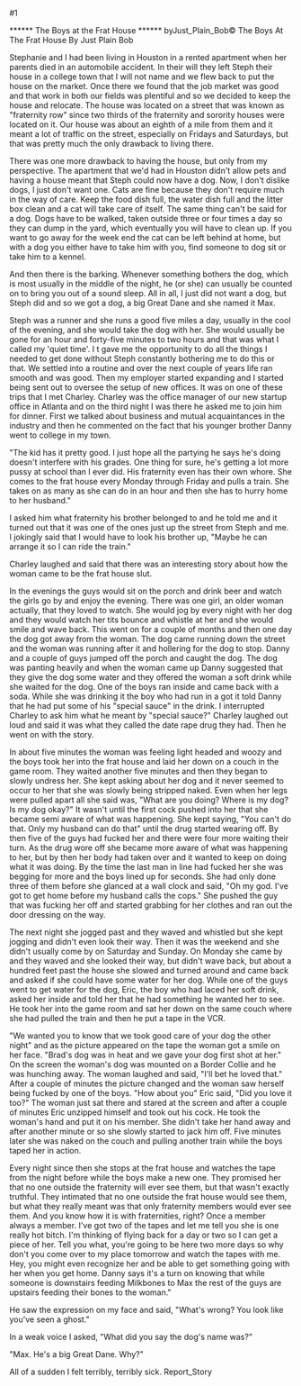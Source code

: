 #1 

 

 ****** The Boys at the Frat House ****** byJust_Plain_Bob© The Boys At The Frat House By Just Plain Bob 

 Stephanie and I had been living in Houston in a rented apartment when her parents died in an automobile accident. In their will they left Steph their house in a college town that I will not name and we flew back to put the house on the market. Once there we found that the job market was good and that work in both our fields was plentiful and so we decided to keep the house and relocate. The house was located on a street that was known as "fraternity row" since two thirds of the fraternity and sorority houses were located on it. Our house was about an eighth of a mile from them and it meant a lot of traffic on the street, especially on Fridays and Saturdays, but that was pretty much the only drawback to living there. 

 There was one more drawback to having the house, but only from my perspective. The apartment that we'd had in Houston didn't allow pets and having a house meant that Steph could now have a dog. Now, I don't dislike dogs, I just don't want one. Cats are fine because they don't require much in the way of care. Keep the food dish full, the water dish full and the litter box clean and a cat will take care of itself. The same thing can't be said for a dog. Dogs have to be walked, taken outside three or four times a day so they can dump in the yard, which eventually you will have to clean up. If you want to go away for the week end the cat can be left behind at home, but with a dog you either have to take him with you, find someone to dog sit or take him to a kennel. 

 And then there is the barking. Whenever something bothers the dog, which is most usually in the middle of the night, he (or she) can usually be counted on to bring you out of a sound sleep. All in all, I just did not want a dog, but Steph did and so we got a dog, a big Great Dane and she named it Max. 

 Steph was a runner and she runs a good five miles a day, usually in the cool of the evening, and she would take the dog with her. She would usually be gone for an hour and forty-five minutes to two hours and that was what I called my 'quiet time'. I t gave me the opportunity to do all the things I needed to get done without Steph constantly bothering me to do this or that. We settled into a routine and over the next couple of years life ran smooth and was good. Then my employer started expanding and I started being sent out to oversee the setup of new offices. It was on one of these trips that I met Charley. Charley was the office manager of our new startup office in Atlanta and on the third night I was there he asked me to join him for dinner. First we talked about business and mutual acquaintances in the industry and then he commented on the fact that his younger brother Danny went to college in my town. 

 "The kid has it pretty good. I just hope all the partying he says he's doing doesn't interfere with his grades. One thing for sure, he's getting a lot more pussy at school than I ever did. His fraternity even has their own whore. She comes to the frat house every Monday through Friday and pulls a train. She takes on as many as she can do in an hour and then she has to hurry home to her husband." 

 I asked him what fraternity his brother belonged to and he told me and it turned out that it was one of the ones just up the street from Steph and me. I jokingly said that I would have to look his brother up, "Maybe he can arrange it so I can ride the train." 

 Charley laughed and said that there was an interesting story about how the woman came to be the frat house slut. 

 In the evenings the guys would sit on the porch and drink beer and watch the girls go by and enjoy the evening. There was one girl, an older woman actually, that they loved to watch. She would jog by every night with her dog and they would watch her tits bounce and whistle at her and she would smile and wave back. This went on for a couple of months and then one day the dog got away from the woman. The dog came running down the street and the woman was running after it and hollering for the dog to stop. Danny and a couple of guys jumped off the porch and caught the dog. The dog was panting heavily and when the woman came up Danny suggested that they give the dog some water and they offered the woman a soft drink while she waited for the dog. One of the boys ran inside and came back with a soda. While she was drinking it the boy who had run in a got it told Danny that he had put some of his "special sauce" in the drink. I interrupted Charley to ask him what he meant by "special sauce?" Charley laughed out loud and said it was what they called the date rape drug they had. Then he went on with the story. 

 In about five minutes the woman was feeling light headed and woozy and the boys took her into the frat house and laid her down on a couch in the game room. They waited another five minutes and then they began to slowly undress her. She kept asking about her dog and it never seemed to occur to her that she was slowly being stripped naked. Even when her legs were pulled apart all she said was, "What are you doing? Where is my dog? Is my dog okay?" It wasn't until the first cock pushed into her that she became semi aware of what was happening. She kept saying, "You can't do that. Only my husband can do that" until the drug started wearing off. By then five of the guys had fucked her and there were four more waiting their turn. As the drug wore off she became more aware of what was happening to her, but by then her body had taken over and it wanted to keep on doing what it was doing. By the time the last man in line had fucked her she was begging for more and the boys lined up for seconds. She had only done three of them before she glanced at a wall clock and said, "Oh my god. I've got to get home before my husband calls the cops." She pushed the guy that was fucking her off and started grabbing for her clothes and ran out the door dressing on the way. 

 The next night she jogged past and they waved and whistled but she kept jogging and didn't even look their way. Then it was the weekend and she didn't usually come by on Saturday and Sunday. On Monday she came by and they waved and she looked their way, but didn't wave back, but about a hundred feet past the house she slowed and turned around and came back and asked if she could have some water for her dog. While one of the guys went to get water for the dog, Eric, the boy who had laced her soft drink, asked her inside and told her that he had something he wanted her to see. He took her into the game room and sat her down on the same couch where she had pulled the train and then he put a tape in the VCR. 

 "We wanted you to know that we took good care of your dog the other night" and as the picture appeared on the tape the woman got a smile on her face. "Brad's dog was in heat and we gave your dog first shot at her." On the screen the woman's dog was mounted on a Border Collie and he was hunching away. The woman laughed and said, "I'll bet he loved that." After a couple of minutes the picture changed and the woman saw herself being fucked by one of the boys. "How about you" Eric said, "Did you love it too?" The woman just sat there and stared at the screen and after a couple of minutes Eric unzipped himself and took out his cock. He took the woman's hand and put it on his member. She didn't take her hand away and after another minute or so she slowly started to jack him off. Five minutes later she was naked on the couch and pulling another train while the boys taped her in action. 

 Every night since then she stops at the frat house and watches the tape from the night before while the boys make a new one. They promised her that no one outside the fraternity will ever see them, but that wasn't exactly truthful. They intimated that no one outside the frat house would see them, but what they really meant was that only fraternity members would ever see them. And you know how it is with fraternities, right? Once a member always a member. I've got two of the tapes and let me tell you she is one really hot bitch. I'm thinking of flying back for a day or two so I can get a piece of her. Tell you what, you're going to be here two more days so why don't you come over to my place tomorrow and watch the tapes with me. Hey, you might even recognize her and be able to get something going with her when you get home. Danny says it's a turn on knowing that while someone is downstairs feeding Milkbones to Max the rest of the guys are upstairs feeding their bones to the woman." 

 He saw the expression on my face and said, "What's wrong? You look like you've seen a ghost." 

 In a weak voice I asked, "What did you say the dog's name was?" 

 "Max. He's a big Great Dane. Why?" 

 All of a sudden I felt terribly, terribly sick. Report_Story 
